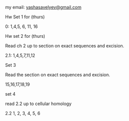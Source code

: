 my email: yashasavelyev@gmail.com

Hw Set 1 for (thurs)

0: 1,4,5, 6, 11, 16

Hw set 2 for (thurs)

Read ch 2 up to section on exact sequences and excision.

2.1: 1,4,5,7,11,12

Set 3

Read the section on exact sequences and excision.

15,16,17,18,19

set 4

read 2.2 up to cellular homology

2.2 1, 2, 3, 4, 5, 6
